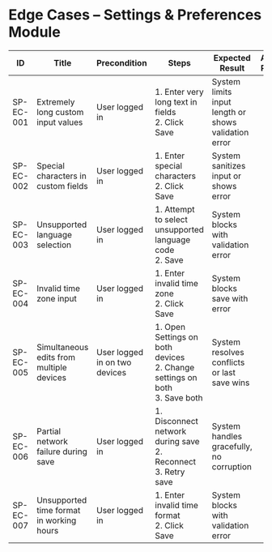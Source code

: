# Edge Cases – Settings & Preferences Module

| ID          | Title                                       | Precondition                        | Steps                                                         | Expected Result                           | Actual Result | Status |
|-------------|---------------------------------------------|-------------------------------------|---------------------------------------------------------------|-------------------------------------------|---------------|--------|
| SP-EC-001   | Extremely long custom input values          | User logged in                      | 1. Enter very long text in fields <br> 2. Click Save | System limits input length or shows validation error |               |        |
| SP-EC-002   | Special characters in custom fields         | User logged in                      | 1. Enter special characters <br> 2. Click Save | System sanitizes input or shows error |               |        |
| SP-EC-003   | Unsupported language selection              | User logged in                      | 1. Attempt to select unsupported language code <br> 2. Save | System blocks with validation error |               |        |
| SP-EC-004   | Invalid time zone input                     | User logged in                      | 1. Enter invalid time zone <br> 2. Click Save | System blocks save with error |               |        |
| SP-EC-005   | Simultaneous edits from multiple devices    | User logged in on two devices       | 1. Open Settings on both devices <br> 2. Change settings on both <br> 3. Save both | System resolves conflicts or last save wins |               |        |
| SP-EC-006   | Partial network failure during save         | User logged in                      | 1. Disconnect network during save <br> 2. Reconnect <br> 3. Retry save | System handles gracefully, no corruption |               |        |
| SP-EC-007   | Unsupported time format in working hours    | User logged in                      | 1. Enter invalid time format <br> 2. Click Save | System blocks with validation error |               |        |